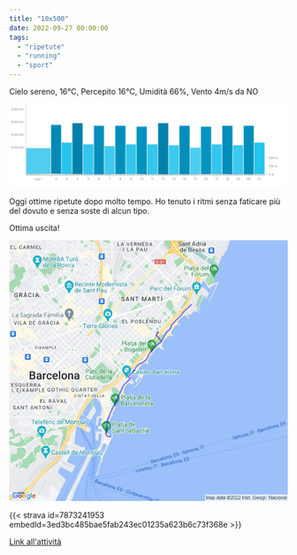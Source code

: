 ```yaml
---
title: "10x500"
date: 2022-09-27 00:00:00
tags: 
  - "ripetute"
  - "running"
  - "sport"
---
```


Cielo sereno, 16°C, Percepito 16°C, Umidità 66%, Vento 4m/s da NO

![](images/SCR-20220927-ml0-1024x306.png)

Oggi ottime ripetute dopo molto tempo. Ho tenuto i ritmi senza faticare più del dovuto e senza soste di alcun tipo.

Ottima uscita!

![](images/20220927-activity-map.png)

{{< strava id=7873241953 embedId=3ed3bc485bae5fab243ec01235a623b6c73f368e >}}

[Link all'attività](https://strava.com/activities/7873241953)
